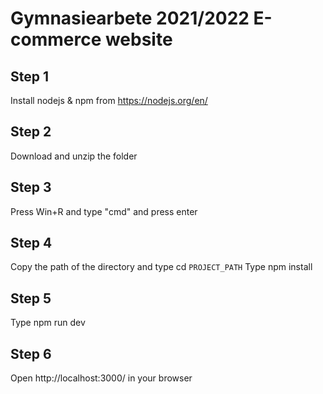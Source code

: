 # Gymnasiearbete 2021/2022 E-commerce website

## Step 1
Install nodejs & npm from
https://nodejs.org/en/

## Step 2
Download and unzip the folder

## Step 3
Press Win+R and type "cmd" and press enter

## Step 4
Copy the path of the directory and type cd `PROJECT_PATH`
Type npm install

## Step 5
Type npm run dev

## Step 6
Open http://localhost:3000/ in your browser
